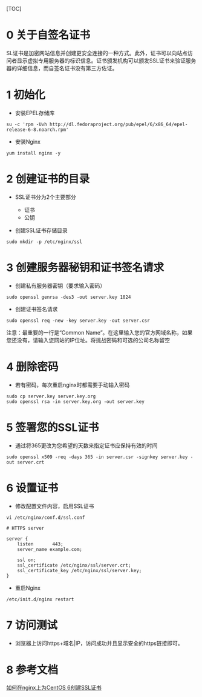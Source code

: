 [TOC]

# 0 关于自签名证书
SL证书是加密网站信息并创建更安全连接的一种方式。此外，证书可以向站点访问者显示虚拟专用服务器的标识信息。证书颁发机构可以颁发SSL证书来验证服务器的详细信息，而自签名证书没有第三方佐证。

# 1 初始化
- 安装EPEL存储库
```
su -c 'rpm -Uvh http://dl.fedoraproject.org/pub/epel/6/x86_64/epel-release-6-8.noarch.rpm' 
```

- 安装Nginx
```
yum install nginx -y
```

# 2 创建证书的目录
- SSL证书分为2个主要部分
    - 证书
    - 公钥

- 创建SSL证书存储目录
```
sudo mkdir -p /etc/nginx/ssl
```

# 3 创建服务器秘钥和证书签名请求
- 创建私有服务器密钥（要求输入密码）
```
sudo openssl genrsa -des3 -out server.key 1024
```

- 创建证书签名请求
```
sudo openssl req -new -key server.key -out server.csr
```
注意：最重要的一行是“Common Name”。在这里输入您的官方网域名称，如果您还没有，请输入您网站的IP位址。将挑战密码和可选的公司名称留空

# 4 删除密码
- 若有密码，每次重启nginx时都需要手动输入密码
```
sudo cp server.key server.key.org
sudo openssl rsa -in server.key.org -out server.key
```

# 5 签署您的SSL证书
- 通过将365更改为您希望的天数来指定证书应保持有效的时间
```
sudo openssl x509 -req -days 365 -in server.csr -signkey server.key -out server.crt
```

# 6 设置证书
- 修改配置文件内容，启用SSL证书
```
vi /etc/nginx/conf.d/ssl.conf

# HTTPS server

server {
    listen       443;
    server_name example.com;

    ssl on;
    ssl_certificate /etc/nginx/ssl/server.crt;
    ssl_certificate_key /etc/nginx/ssl/server.key; 
}
```

- 重启Nginx
```
/etc/init.d/nginx restart
```

# 7 访问测试
- 浏览器上访问https+域名|IP，访问成功并且显示安全的https链接即可。

# 8 参考文档
[如何在nginx上为CentOS 6创建SSL证书](https://blog.csdn.net/hanshileiai/article/details/54579948#t2)